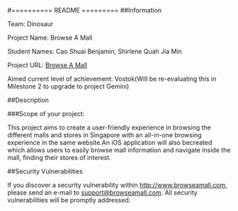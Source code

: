#==========  README =========
##Information

Team: Dinosaur


Project Name: Browse A Mall


Student Names: Cao Shuai Benjamin, Shirlene Quah Jia Min


Project URL: [Browse A Mall](http://wwww.browseamall.com )
					  

					
Aimed current level of achievement: Vostok(Will be re-evaluating this in Milestone 2 
 									to upgrade to project Gemini)


##Description

###Scope of your project: 

This project aims to create a user-friendly experience in browsing the different malls and stores in Singapore with an all-in-one browsing 
experience in the same website.An iOS application will also becreated which allows users to easily browse mall information and navigate
inside the mall, finding their stores of interest. 



##Security Vulnerabilities

If you discover a security vulnerability within http://www.browseamall.com, 
please send an e-mail to support@browseamall.com. All security vulnerabilities
will be promptly addressed.

